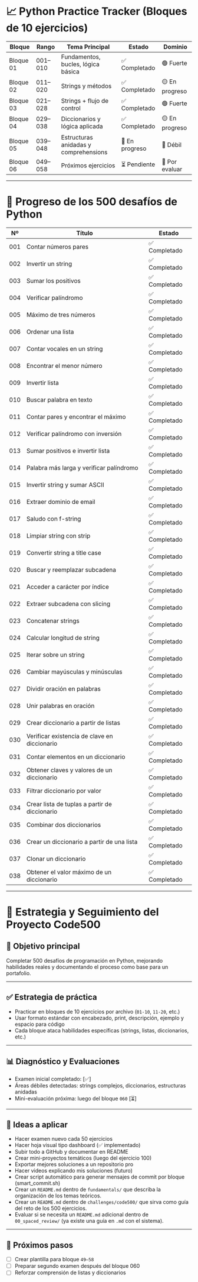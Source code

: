 # 📈 Python Practice Tracker (Bloques de 10 ejercicios)

| Bloque       | Rango      | Tema Principal                        | Estado       | Dominio         |
|--------------|------------|----------------------------------------|--------------|-----------------|
| Bloque 01    | 001–010    | Fundamentos, bucles, lógica básica     | ✅ Completado | 🟢 Fuerte        |
| Bloque 02    | 011–020    | Strings y métodos                      | ✅ Completado | 🟡 En progreso   |
| Bloque 03    | 021–028    | Strings + flujo de control             | ✅ Completado | 🟢 Fuerte        |
| Bloque 04    | 029–038    | Diccionarios y lógica aplicada         | ✅ Completado | 🟡 En progreso   |
| Bloque 05    | 039–048    | Estructuras anidadas y comprehensions  | 🔄 En progreso| 🔴 Débil         |
| Bloque 06    | 049–058    | Próximos ejercicios                    | ⏳ Pendiente  | 🔘 Por evaluar   |

---

# 🚀 Progreso de los 500 desafíos de Python

| Nº   | Título                    | Estado      |
|------|---------------------------|-------------|
| 001  | Contar números pares      | ✅ Completado |
| 002  | Invertir un string        | ✅ Completado |
| 003  | Sumar los positivos       | ✅ Completado |
| 004  | Verificar palíndromo      | ✅ Completado |
| 005  | Máximo de tres números    | ✅ Completado |
| 006  | Ordenar una lista         | ✅ Completado |
| 007  | Contar vocales en un string| ✅ Completado |
| 008  | Encontrar el menor número | ✅ Completado |
| 009  | Invertir lista            | ✅ Completado |
| 010  | Buscar palabra en texto   | ✅ Completado |
| 011  | Contar pares y encontrar el máximo          | ✅ Completado |
| 012  | Verificar palíndromo con inversión          | ✅ Completado |
| 013  | Sumar positivos e invertir lista            | ✅ Completado |
| 014  | Palabra más larga y verificar palíndromo    | ✅ Completado |
| 015  | Invertir string y sumar ASCII               | ✅ Completado |
| 016  | Extraer dominio de email                    | ✅ Completado |
| 017  | Saludo con f-string                         | ✅ Completado |
| 018  | Limpiar string con strip                    | ✅ Completado |
| 019  | Convertir string a title case               | ✅ Completado |
| 020  | Buscar y reemplazar subcadena               | ✅ Completado |
| 021  | Acceder a carácter por índice               | ✅ Completado |
| 022  | Extraer subcadena con slicing               | ✅ Completado |
| 023  | Concatenar strings                          | ✅ Completado |
| 024  | Calcular longitud de string                 | ✅ Completado |
| 025  | Iterar sobre un string                      | ✅ Completado |
| 026  | Cambiar mayúsculas y minúsculas             | ✅ Completado |
| 027  | Dividir oración en palabras                 | ✅ Completado |
| 028  | Unir palabras en oración                    | ✅ Completado |
| 029  | Crear diccionario a partir de listas        | ✅ Completado |
| 030  | Verificar existencia de clave en diccionario | ✅ Completado |
| 031  | Contar elementos en un diccionario          | ✅ Completado |
| 032  | Obtener claves y valores de un diccionario   | ✅ Completado |
| 033  | Filtrar diccionario por valor               | ✅ Completado |
| 034  | Crear lista de tuplas a partir de diccionario| ✅ Completado |
| 035  | Combinar dos diccionarios                   | ✅ Completado |
| 036  | Crear un diccionario a partir de una lista  | ✅ Completado |
| 037  | Clonar un diccionario                        | ✅ Completado |
| 038  | Obtener el valor máximo de un diccionario    | ✅ Completado |

---

# 🧠 Estrategia y Seguimiento del Proyecto Code500

## 🎯 Objetivo principal
Completar 500 desafíos de programación en Python, mejorando habilidades reales y documentando el proceso como base para un portafolio.

---

## ✅ Estrategia de práctica
- Practicar en bloques de 10 ejercicios por archivo (`01-10`, `11-20`, etc.)
- Usar formato estándar con encabezado, print, descripción, ejemplo y espacio para código
- Cada bloque ataca habilidades específicas (strings, listas, diccionarios, etc.)

---

## 📊 Diagnóstico y Evaluaciones
- Examen inicial completado: [✅]
- Áreas débiles detectadas: strings complejos, diccionarios, estructuras anidadas
- Mini-evaluación próxima: luego del bloque `060` [⏳]

---

## 💭 Ideas a aplicar
- Hacer examen nuevo cada 50 ejercicios
- Hacer hoja visual tipo dashboard (✅ implementado)
- Subir todo a GitHub y documentar en README
- Crear mini-proyectos temáticos (luego del ejercicio 100)
- Exportar mejores soluciones a un repositorio pro
- Hacer videos explicando mis soluciones (futuro)
- Crear script automático para generar mensajes de commit por bloque (smart_commit.sh)
- Crear un `README.md` dentro de `fundamentals/` que describa la organización de los temas teóricos.
- Crear un `README.md` dentro de `challenges/code500/` que sirva como guía del reto de los 500 ejercicios.
- Evaluar si se necesita un `README.md` adicional dentro de `00_spaced_review/` (ya existe una guía en `.md` con el sistema).

---

## 🔄 Próximos pasos
- [ ] Crear plantilla para bloque `49–58`
- [ ] Preparar segundo examen después del bloque 060
- [ ] Reforzar comprensión de listas y diccionarios